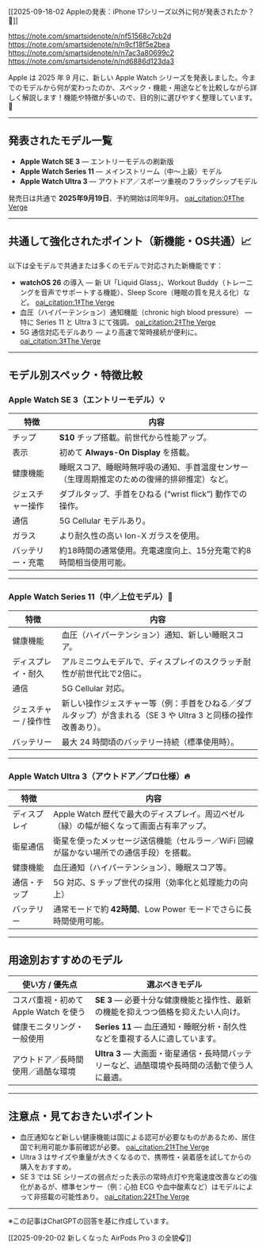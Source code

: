 [[2025-09-18-02 Appleの発表：iPhone 17シリーズ以外に何が発表されたか？🎉]]

https://note.com/smartsidenote/n/nf51568c7cb2d
https://note.com/smartsidenote/n/n9cf18f5e2bea
https://note.com/smartsidenote/n/n7ac3a80699c2
https://note.com/smartsidenote/n/nd6886d123da3

Apple は 2025 年 9 月に、新しい Apple Watch シリーズを発表しました。今までのモデルから何が変わったのか、スペック・機能・用途などを比較しながら詳しく解説します！機能や特徴が多いので、目的別に選びやすく整理しています。🎯

---

## 発表されたモデル一覧

- **Apple Watch SE 3** — エントリーモデルの刷新版  
- **Apple Watch Series 11** — メインストリーム（中〜上級）モデル  
- **Apple Watch Ultra 3** — アウトドア／スポーツ重視のフラッグシップモデル  

発売日は共通で **2025年9月19日**、予約開始は同年9月。 [oai_citation:0‡The Verge](https://www.theverge.com/tech/773089/apple-watch-se-3-series-11-ultra-3-preorder-buy-price-release-date?utm_source=chatgpt.com)

---

## 共通して強化されたポイント（新機能・OS共通）📈

以下は全モデルで共通または多くのモデルで対応された新機能です：

- **watchOS 26** の導入 — 新 UI「Liquid Glass」、Workout Buddy（トレーニングを音声でサポートする機能）、Sleep Score（睡眠の質を見える化）など。 [oai_citation:1‡The Verge](https://www.theverge.com/tech/773089/apple-watch-se-3-series-11-ultra-3-preorder-buy-price-release-date?utm_source=chatgpt.com)  
- 血圧（ハイパーテンション）通知機能（chronic high blood pressure） — 特に Series 11 と Ultra 3 にて強調。 [oai_citation:2‡The Verge](https://www.theverge.com/tech/775584/apple-watch-series-11-ultra-3-se-specs-comparison?utm_source=chatgpt.com)  
- 5G 通信対応モデルあり — より高速で常時接続が便利に。 [oai_citation:3‡The Verge](https://www.theverge.com/tech/773089/apple-watch-se-3-series-11-ultra-3-preorder-buy-price-release-date?utm_source=chatgpt.com)  

---

## モデル別スペック・特徴比較

### Apple Watch SE 3（エントリーモデル）💡

| 特徴       | 内容                                             |
| -------- | ---------------------------------------------- |
| チップ      | **S10** チップ搭載。前世代から性能アップ。                      |
| 表示       | 初めて **Always-On Display** を搭載。                 |
| 健康機能     | 睡眠スコア、睡眠時無呼吸の通知、手首温度センサー（生理周期推定のための復帰的排卵推定）など。 |
| ジェスチャー操作 | ダブルタップ、手首をひねる (“wrist flick”) 動作での操作。          |
| 通信       | 5G Cellular モデルあり。                             |
| ガラス      | より耐久性の高い Ion-X ガラスを使用。                         |
| バッテリー・充電 | 約18時間の通常使用。充電速度向上、15分充電で約8時間相当使用可能。            |

---

### Apple Watch Series 11（中／上位モデル）🌟

| 特徴           | 内容                                                             |
| ------------ | -------------------------------------------------------------- |
| 健康機能         | 血圧（ハイパーテンション）通知、新しい睡眠スコア。                                      |
| ディスプレイ・耐久    | アルミニウムモデルで、ディスプレイのスクラッチ耐性が前世代比で2倍に。                            |
| 通信           | 5G Cellular 対応。                                                |
| ジェスチャー / 操作性 | 新しい操作ジェスチャー等（例：手首をひねる／ダブルタップ）が含まれる（SE 3 や Ultra 3 と同様の操作改善あり）。 |
| バッテリー        | 最大 24 時間頃のバッテリー持続（標準使用時）。                                      |

---

### Apple Watch Ultra 3（アウトドア／プロ仕様）🔥

| 特徴     | 内容                                                 |
| ------ | -------------------------------------------------- |
| ディスプレイ | Apple Watch 歴代で最大のディスプレイ。周辺ベゼル（縁）の幅が細くなって画面占有率アップ。 |
| 衛星通信   | 衛星を使ったメッセージ送信機能（セルラー／WiFi 回線が届かない場所での通信手段）を搭載。     |
| 健康機能   | 血圧通知（ハイパーテンション）、睡眠スコア等。                            |
| 通信・チップ | 5G 対応、S チップ世代の採用（効率化と処理能力の向上）                      |
| バッテリー  | 通常モードで約 **42時間**、Low Power モードでさらに長時間使用可能。         |

---

## 用途別おすすめのモデル

| 使い方 / 優先点                 | 選ぶべきモデル                                               |
| ------------------------- | ----------------------------------------------------- |
| コスパ重視・初めて Apple Watch を使う | **SE 3** — 必要十分な健康機能と操作性、最新の機能を抑えつつ価格を抑えたい人向け。        |
| 健康モニタリング・一般使用             | **Series 11** — 血圧通知・睡眠分析・耐久性などを重視する人に適しています。         |
| アウトドア／長時間使用／過酷な環境         | **Ultra 3** — 大画面・衛星通信・長時間バッテリーなど、過酷環境や長時間の活動で使う人に最適。 |

---

## 注意点・見ておきたいポイント

- 血圧通知など新しい健康機能は国による認可が必要なものがあるため、居住国で利用可能か事前確認が必要。 [oai_citation:21‡The Verge](https://www.theverge.com/tech/775584/apple-watch-series-11-ultra-3-se-specs-comparison?utm_source=chatgpt.com)  
- Ultra 3 はサイズや重量が大きくなるので、携帯性・装着感を試してからの購入をおすすめ。  
- SE 3 では SE シリーズの弱点だった表示の常時点灯や充電速度改善などの強化があるが、標準センサー（例：心拍 ECG や血中酸素など）はモデルによって非搭載の可能性あり。 [oai_citation:22‡The Verge](https://www.theverge.com/news/772862/apple-watch-se-2025-iphone-event-announcement-specs-price?utm_source=chatgpt.com)  

---

※この記事はChatGPTの回答を基に作成しています。  


[[2025-09-20-02 新しくなった AirPods Pro 3 の全貌🎧]]
